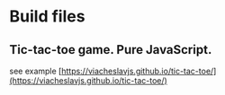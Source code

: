 # Build files
## Tic-tac-toe game. Pure JavaScript.

see example [https://viacheslavjs.github.io/tic-tac-toe/](https://viacheslavjs.github.io/tic-tac-toe/)
